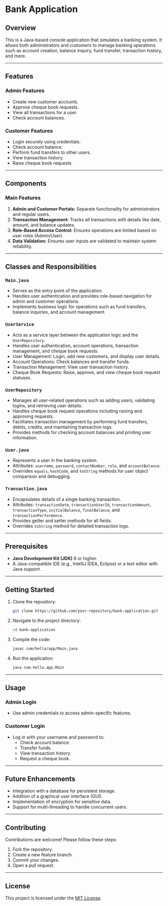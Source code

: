 # Bank Application

## Overview
This is a Java-based console application that simulates a banking system. It allows both administrators and customers to manage banking operations such as account creation, balance inquiry, fund transfer, transaction history, and more.

---

## Features
### Admin Features
- Create new customer accounts.
- Approve cheque book requests.
- View all transactions for a user.
- Check account balances.

### Customer Features
- Login securely using credentials.
- Check account balance.
- Perform fund transfers to other users.
- View transaction history.
- Raise cheque book requests.

---

## Components
### Main Features
1. **Admin and Customer Portals:** Separate functionality for administrators and regular users.
2. **Transaction Management:** Tracks all transactions with details like date, amount, and balance updates.
3. **Role-Based Access Control:** Ensures operations are limited based on user roles (Admin/User).
4. **Data Validation:** Ensures user inputs are validated to maintain system reliability.

---

## Classes and Responsibilities
### `Main.java`
- Serves as the entry point of the application.
- Handles user authentication and provides role-based navigation for admin and customer operations.
- Implements business logic for operations such as fund transfers, balance inquiries, and account management.

### `UserService`
- Acts as a service layer between the application logic and the `UserRepository`.
- Handles user authentication, account operations, transaction management, and cheque book requests.
- User Management: Login, add new customers, and display user details.
- Account Operations: Check balances and transfer funds.
- Transaction Management: View user transaction history.
- Cheque Book Requests: Raise, approve, and view cheque book request statuses.

### `UserRepository`
- Manages all user-related operations such as adding users, validating logins, and retrieving user details.
- Handles cheque book request operations including raising and approving requests.
- Facilitates transaction management by performing fund transfers, debits, credits, and maintaining transaction logs.
- Provides methods for checking account balances and printing user information.

### `User.java`
- Represents a user in the banking system.
- Attributes: `username`, `password`, `contactNumber`, `role`, and `accountBalance`.
- Overrides `equals`, `hashCode`, and `toString` methods for user object comparison and debugging.

### `Transaction.java`
- Encapsulates details of a single banking transaction.
- Attributes: `transactionDate`, `transactionUserId`, `transactionAmount`, `transactionType`, `initialBalance`, `finalBalance`, and `transactionPerformence`.
- Provides getter and setter methods for all fields.
- Overrides `toString` method for detailed transaction logs.

---

## Prerequisites
- **Java Development Kit (JDK)** 8 or higher.
- A Java-compatible IDE (e.g., IntelliJ IDEA, Eclipse) or a text editor with Java support.

---

## Getting Started
1. Clone the repository:
   ```bash
   git clone https://github.com/your-repository/bank-application.git
   ```
2. Navigate to the project directory:
   ```bash
   cd bank-application
   ```
3. Compile the code:
   ```bash
   javac com/hello/app/Main.java
   ```
4. Run the application:
   ```bash
   java com.hello.app.Main
   ```

---

## Usage
### Admin Login
- Use admin credentials to access admin-specific features.

### Customer Login
- Log in with your username and password to:
  - Check account balance.
  - Transfer funds.
  - View transaction history.
  - Request a cheque book.

---

## Future Enhancements
- Integration with a database for persistent storage.
- Addition of a graphical user interface (GUI).
- Implementation of encryption for sensitive data.
- Support for multi-threading to handle concurrent users.

---

## Contributing
Contributions are welcome! Please follow these steps:
1. Fork the repository.
2. Create a new feature branch.
3. Commit your changes.
4. Open a pull request.

---

## License
This project is licensed under the [MIT License](LICENSE).
